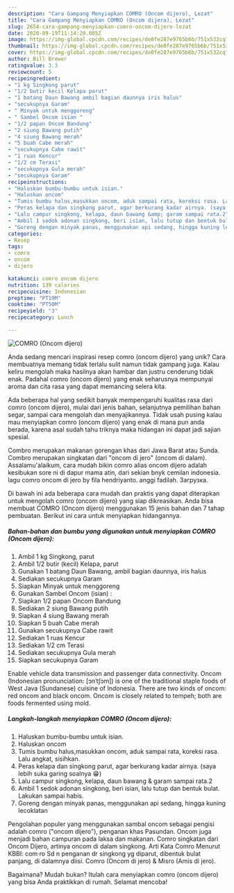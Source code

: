```yaml
---
description: "Cara Gampang Menyiapkan COMRO (Oncom dijero), Lezat"
title: "Cara Gampang Menyiapkan COMRO (Oncom dijero), Lezat"
slug: 2654-cara-gampang-menyiapkan-comro-oncom-dijero-lezat
date: 2020-09-19T11:14:20.085Z
image: https://img-global.cpcdn.com/recipes/de0fe287e9765b6b/751x532cq70/comro-oncom-dijero-foto-resep-utama.jpg
thumbnail: https://img-global.cpcdn.com/recipes/de0fe287e9765b6b/751x532cq70/comro-oncom-dijero-foto-resep-utama.jpg
cover: https://img-global.cpcdn.com/recipes/de0fe287e9765b6b/751x532cq70/comro-oncom-dijero-foto-resep-utama.jpg
author: Bill Brewer
ratingvalue: 3.3
reviewcount: 5
recipeingredient:
- "1 kg Singkong parut"
- "1/2 butir kecil Kelapa parut"
- "1 batang Daun Bawang ambil bagian daunnya iris halus"
- "secukupnya Garam"
- " Minyak untuk menggoreng"
- " Sambel Oncom isian "
- "1/2 papan Oncom Bandung"
- "2 siung Bawang putih"
- "4 siung Bawang merah"
- "5 buah Cabe merah"
- "secukupnya Cabe rawit"
- "1 ruas Kencur"
- "1/2 cm Terasi"
- "secukupnya Gula merah"
- "secukupnya Garam"
recipeinstructions:
- "Haluskan bumbu-bumbu untuk isian."
- "Haluskan oncom"
- "Tumis bumbu halus,masukkan oncom, aduk sampai rata, koreksi rasa. Lalu angkat, sisihkan."
- "Peras kelapa dan singkong parut, agar berkurang kadar airnya. (saya lebih suka garing soalnya 😁)"
- "Lalu campur singkong, kelapa, daun bawang &amp; garam sampai rata.2"
- "Ambil 1 sedok adonan singkong, beri isian, lalu tutup dan bentuk bulat. Lakukan sampai habis."
- "Goreng dengan minyak panas, menggunakan api sedang, hingga kuning lecoklatan"
categories:
- Resep
tags:
- comro
- oncom
- dijero

katakunci: comro oncom dijero 
nutrition: 139 calories
recipecuisine: Indonesian
preptime: "PT19M"
cooktime: "PT50M"
recipeyield: "3"
recipecategory: Lunch

---
```



![COMRO (Oncom dijero)](https://img-global.cpcdn.com/recipes/de0fe287e9765b6b/751x532cq70/comro-oncom-dijero-foto-resep-utama.jpg)

Anda sedang mencari inspirasi resep comro (oncom dijero) yang unik? Cara membuatnya memang tidak terlalu sulit namun tidak gampang juga. Kalau keliru mengolah maka hasilnya akan hambar dan justru cenderung tidak enak. Padahal comro (oncom dijero) yang enak seharusnya mempunyai aroma dan cita rasa yang dapat memancing selera kita.

Ada beberapa hal yang sedikit banyak mempengaruhi kualitas rasa dari comro (oncom dijero), mulai dari jenis bahan, selanjutnya pemilihan bahan segar, sampai cara mengolah dan menyajikannya. Tidak usah pusing kalau mau menyiapkan comro (oncom dijero) yang enak di mana pun anda berada, karena asal sudah tahu triknya maka hidangan ini dapat jadi sajian spesial.

Combro merupakan makanan gorengan khas dari Jawa Barat atau Sunda. Combro merupakan singkatan dari &#34;oncom di jero&#34; (oncom di dalam). Assalamu&#39;alaikum, cara mudah bikin comro alias oncom dijero adalah kesibukan sore ni di dapur mama atin, dari sekian bnyk cemilan indonesia. lagu comro oncom di jero by fila hendriyanto. anggi fadilah. Загрузка.


Di bawah ini ada beberapa cara mudah dan praktis yang dapat diterapkan untuk mengolah comro (oncom dijero) yang siap dikreasikan. Anda bisa membuat COMRO (Oncom dijero) menggunakan 15 jenis bahan dan 7 tahap pembuatan. Berikut ini cara untuk menyiapkan hidangannya.

<!--inarticleads1-->

##### Bahan-bahan dan bumbu yang digunakan untuk menyiapkan COMRO (Oncom dijero):

1. Ambil 1 kg Singkong, parut
1. Ambil 1/2 butir (kecil) Kelapa, parut
1. Gunakan 1 batang Daun Bawang, ambil bagian daunnya, iris halus
1. Sediakan secukupnya Garam
1. Siapkan  Minyak untuk menggoreng
1. Gunakan  Sambel Oncom (isian) :
1. Siapkan 1/2 papan Oncom Bandung
1. Sediakan 2 siung Bawang putih
1. Siapkan 4 siung Bawang merah
1. Siapkan 5 buah Cabe merah
1. Gunakan secukupnya Cabe rawit
1. Sediakan 1 ruas Kencur
1. Sediakan 1/2 cm Terasi
1. Sediakan secukupnya Gula merah
1. Siapkan secukupnya Garam


Enable vehicle data transmission and passenger data connectivity. Oncom (Indonesian pronunciation: [ɔnˈtʃɔm]) is one of the traditional staple foods of West Java (Sundanese) cuisine of Indonesia. There are two kinds of oncom: red oncom and black oncom. Oncom is closely related to tempeh; both are foods fermented using mold. 

<!--inarticleads2-->

##### Langkah-langkah menyiapkan COMRO (Oncom dijero):

1. Haluskan bumbu-bumbu untuk isian.
1. Haluskan oncom
1. Tumis bumbu halus,masukkan oncom, aduk sampai rata, koreksi rasa. Lalu angkat, sisihkan.
1. Peras kelapa dan singkong parut, agar berkurang kadar airnya. (saya lebih suka garing soalnya 😁)
1. Lalu campur singkong, kelapa, daun bawang &amp; garam sampai rata.2
1. Ambil 1 sedok adonan singkong, beri isian, lalu tutup dan bentuk bulat. Lakukan sampai habis.
1. Goreng dengan minyak panas, menggunakan api sedang, hingga kuning lecoklatan


Pengolahan populer yang menggunakan sambal oncom sebagai pengisi adalah comro (&#34;oncom dijero&#34;), penganan khas Pasundan. Oncom juga menjadi bahan campuran pada laksa dan makanan. Comro singkatan dari Oncom Dijero, artinya oncom di dalam singkong. Arti Kata Comro Menurut KBBI: com·ro Sd n penganan dr singkong yg diparut, dibentuk bulat panjang, di dalamnya diisi. Comro (Oncom di jero) &amp; Misro (Amis di jero). 

Bagaimana? Mudah bukan? Itulah cara menyiapkan comro (oncom dijero) yang bisa Anda praktikkan di rumah. Selamat mencoba!
